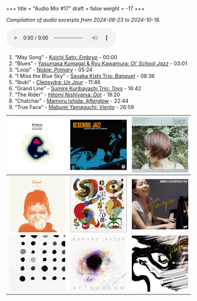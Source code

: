 +++
title = "Audio Mix #17"
draft = false
weight = -17
+++

_Compilation of audio excerpts from 2024-08-23 to 2024-10-18._

<audio controls preload="metadata">
<source src="/audio/compilation-17.mp3" type="audio/mpeg">
This browser does not support the audio element.
</audio>

1.  “May Song” - [Koichi Sato: _Embryo_](https://www.jazzofjapan.com/p/koichi-sato-embryo) - 00:00
2.  “Blues” - [Yasumasa Kumagai &amp; Ryu Kawamura: _Ol’ School Jazz_](https://www.jazzofjapan.com/p/yasumasa-kumagai-ryu-kawamura-ol-school-jazz) - 03:01
3.  “Loop” - [Nobie: _Primary_](https://www.jazzofjapan.com/p/nobie-primary) - 05:24
4.  “I Miss the Blue Sky” - [Sayaka Kishi Trio: _Banquet_](https://www.jazzofjapan.com/p/sayaka-kishi-trio-banquet) - 08:36
5.  “Ibuki” - [Clepsydra: _Un Jour_](https://www.jazzofjapan.com/p/clepsydra-un-jour) - 11:46
6.  “Grand Line” - [Sumire Kuribayashi Trio: _Toys_](https://www.jazzofjapan.com/p/sumire-kuribayashi-trio-toys) - 16:42
7.  “The Rider” - [Hitomi Nishiyama: _Dot_](https://www.jazzofjapan.com/p/hitomi-nishiyama-dot) - 19:20
8.  “Chatchar” - [Mamoru Ishida: _Afterglow_](https://www.jazzofjapan.com/p/mamoru-ishida-afterglow) - 22:44
9.  “True Face” - [Mabumi Yamaguchi: _Viento_](https://www.jazzofjapan.com/p/mabumi-yamaguchi-viento) - 26:59

| ![](/images/koichi-sato-embryo-460.jpeg)        | ![](/images/yasumasakumagai-ryukawamura-olschool-460.jpeg) | ![](/images/nobie-primary-460.jpeg)                |
|-------------------------------------------------|------------------------------------------------------------|----------------------------------------------------|
| ![](/images/sayaka-kishi-trio-banquet-460.jpeg) | ![](/images/clepsydra-un-jour-460.jpeg)                    | ![](/images/sumire-kuribayashi-trio-toys-460.jpeg) |
| ![](/images/hitomi-nishiyama-dot-460.jpeg)      | ![](/images/mamoru-ishida-afterglow-460.jpeg)              | ![](/images/mabumi-yamaguchi-viento-460.jpeg)      |
